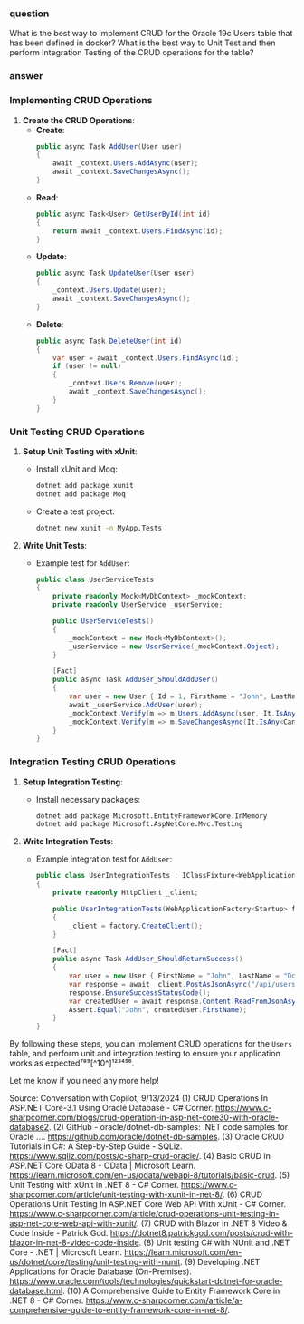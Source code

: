### question

What is the best way to implement CRUD for the Oracle 19c Users table that has been defined in docker? What is the best way to Unit Test and then perform Integration Testing of the CRUD operations for the table?

### answer

### Implementing CRUD Operations

1. **Create the CRUD Operations**:
   - **Create**:
     ```csharp
     public async Task AddUser(User user)
     {
         await _context.Users.AddAsync(user);
         await _context.SaveChangesAsync();
     }
     ```
   - **Read**:
     ```csharp
     public async Task<User> GetUserById(int id)
     {
         return await _context.Users.FindAsync(id);
     }
     ```
   - **Update**:
     ```csharp
     public async Task UpdateUser(User user)
     {
         _context.Users.Update(user);
         await _context.SaveChangesAsync();
     }
     ```
   - **Delete**:
     ```csharp
     public async Task DeleteUser(int id)
     {
         var user = await _context.Users.FindAsync(id);
         if (user != null)
         {
             _context.Users.Remove(user);
             await _context.SaveChangesAsync();
         }
     }
     ```

### Unit Testing CRUD Operations

1. **Setup Unit Testing with xUnit**:

   - Install xUnit and Moq:
     ```sh
     dotnet add package xunit
     dotnet add package Moq
     ```
   - Create a test project:
     ```sh
     dotnet new xunit -n MyApp.Tests
     ```

2. **Write Unit Tests**:

   - Example test for `AddUser`:

     ```csharp
     public class UserServiceTests
     {
         private readonly Mock<MyDbContext> _mockContext;
         private readonly UserService _userService;

         public UserServiceTests()
         {
             _mockContext = new Mock<MyDbContext>();
             _userService = new UserService(_mockContext.Object);
         }

         [Fact]
         public async Task AddUser_ShouldAddUser()
         {
             var user = new User { Id = 1, FirstName = "John", LastName = "Doe", Email = "john.doe@example.com" };
             await _userService.AddUser(user);
             _mockContext.Verify(m => m.Users.AddAsync(user, It.IsAny<CancellationToken>()), Times.Once());
             _mockContext.Verify(m => m.SaveChangesAsync(It.IsAny<CancellationToken>()), Times.Once());
         }
     }
     ```

### Integration Testing CRUD Operations

1. **Setup Integration Testing**:

   - Install necessary packages:
     ```sh
     dotnet add package Microsoft.EntityFrameworkCore.InMemory
     dotnet add package Microsoft.AspNetCore.Mvc.Testing
     ```

2. **Write Integration Tests**:

   - Example integration test for `AddUser`:

     ```csharp
     public class UserIntegrationTests : IClassFixture<WebApplicationFactory<Startup>>
     {
         private readonly HttpClient _client;

         public UserIntegrationTests(WebApplicationFactory<Startup> factory)
         {
             _client = factory.CreateClient();
         }

         [Fact]
         public async Task AddUser_ShouldReturnSuccess()
         {
             var user = new User { FirstName = "John", LastName = "Doe", Email = "john.doe@example.com" };
             var response = await _client.PostAsJsonAsync("/api/users", user);
             response.EnsureSuccessStatusCode();
             var createdUser = await response.Content.ReadFromJsonAsync<User>();
             Assert.Equal("John", createdUser.FirstName);
         }
     }
     ```

By following these steps, you can implement CRUD operations for the `Users` table, and perform unit and integration testing to ensure your application works as expected⁷⁸⁹[^10^]¹²³⁴⁵⁶.

Let me know if you need any more help!

Source: Conversation with Copilot, 9/13/2024
(1) CRUD Operations In ASP.NET Core-3.1 Using Oracle Database - C# Corner. https://www.c-sharpcorner.com/blogs/crud-operation-in-asp-net-core30-with-oracle-database2.
(2) GitHub - oracle/dotnet-db-samples: .NET code samples for Oracle .... https://github.com/oracle/dotnet-db-samples.
(3) Oracle CRUD Tutorials in C#: A Step-by-Step Guide - SQLiz. https://www.sqliz.com/posts/c-sharp-crud-oracle/.
(4) Basic CRUD in ASP.NET Core OData 8 - OData | Microsoft Learn. https://learn.microsoft.com/en-us/odata/webapi-8/tutorials/basic-crud.
(5) Unit Testing with xUnit in .NET 8 - C# Corner. https://www.c-sharpcorner.com/article/unit-testing-with-xunit-in-net-8/.
(6) CRUD Operations Unit Testing In ASP.NET Core Web API With xUnit - C# Corner. https://www.c-sharpcorner.com/article/crud-operations-unit-testing-in-asp-net-core-web-api-with-xunit/.
(7) CRUD with Blazor in .NET 8 Video & Code Inside - Patrick God. https://dotnet8.patrickgod.com/posts/crud-with-blazor-in-net-8-video-code-inside.
(8) Unit testing C# with NUnit and .NET Core - .NET | Microsoft Learn. https://learn.microsoft.com/en-us/dotnet/core/testing/unit-testing-with-nunit.
(9) Developing .NET Applications for Oracle Database (On-Premises). https://www.oracle.com/tools/technologies/quickstart-dotnet-for-oracle-database.html.
(10) A Comprehensive Guide to Entity Framework Core in .NET 8 - C# Corner. https://www.c-sharpcorner.com/article/a-comprehensive-guide-to-entity-framework-core-in-net-8/.
